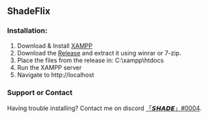 ## ShadeFlix

### Installation:

1. Download & Install [XAMPP](https://www.apachefriends.org/download.html)
2. Download the [Release](https://github.com/shade-sdev/ShadeFlixV2/archive/refs/tags/2.0.zip) and extract it using winrar or 7-zip.
3. Place the files from the release in: C:\xampp\htdocs
4. Run the XAMPP server
5. Navigate to http://localhost


### Support or Contact

Having trouble installing? Contact me on discord [「𝙎𝙃𝘼𝘿𝙀」#0004](「𝙎𝙃𝘼𝘿𝙀」#0004).
